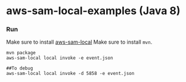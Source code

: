 # aws-sam-local-examples (Java 8)

### Run

Make sure to install [aws-sam-local](https://github.com/awslabs/aws-sam-local)
Make sure to install `mvn`.
```
mvn package
aws-sam-local local invoke -e event.json

##To debug
aws-sam-local local invoke -d 5858 -e event.json
```